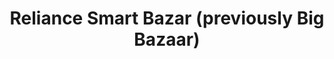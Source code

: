 ---
title: "Reliance Smart Bazar (previously Big Bazaar)"
url: /udupi/reliance-smart-bazar-previously-big-bazaar/
shop: supermarket
---
